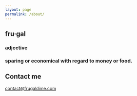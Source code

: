 ```yaml
---
layout: page
permalink: /about/
---
```


## fru·gal

### adjective
### sparing or economical with regard to money or food.

## Contact me

[contact@frugaldime.com](mailto:contact@frugaldime.com)

